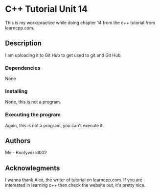 # C++ Tutorial Unit 14
This is my work/practice while doing chapter 14 from the c++ tutorial from learncpp.com.

## Description

I am uploading it to Git Hub to get used to git and Git Hub.

### Dependencies 
None

### Installing 
None, this is not a program.

### Executing the program
Again, this is not a program, you can't execute it.
## Authors

Me - Bootywizrd002

## Acknowlegments 
I wanna thank Alex, the writer of tutorial on learncpp.com. If you are interested in learning c++ then check the website out, it's pretty nice. 

